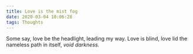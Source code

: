 ```yaml
---
title: Love is the mist fog
date: 2020-03-04 10:06:28
tags: Thoughts
---
```

Some say, love be the headlight, 
leading my way. 
Love is blind, love lid the nameless path in itself, *void darkness.*
